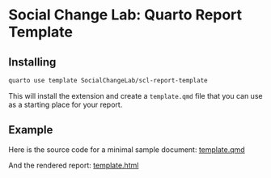 # Social Change Lab: Quarto Report Template

## Installing

```bash
quarto use template SocialChangeLab/scl-report-template
```



This will install the extension and create a `template.qmd` file that you can use as a starting place for your report.

## Example

Here is the source code for a minimal sample document: [template.qmd](template.qmd)

And the rendered report: [template.html](https://socialchangelab.github.io/scl-report-template/template.html)
